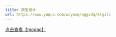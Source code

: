 ```yaml
---
title: 原型设计
url: https://www.yuque.com/wcywxq/aggvdq/ktgzlc
---
```


[点击查看【modao】](https://modao.cc/app/180fc18af671fe0b02c8e9a680d8800f0152a01a/embed/v2)
